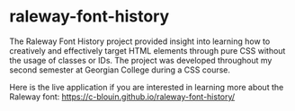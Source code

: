 # raleway-font-history

The Raleway Font History project provided insight into learning how to creatively and effectively target HTML elements through pure CSS without the usage of classes or IDs. The project was developed throughout my second semester at Georgian College during a CSS course.

Here is the live application if you are interested in learning more about the Raleway font: https://c-blouin.github.io/raleway-font-history/
